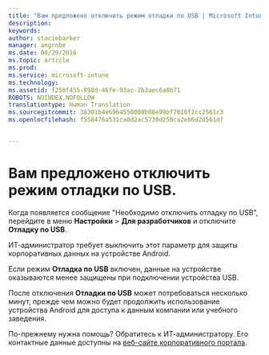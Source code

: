 ```yaml
---
title: "Вам предложено отключить режим отладки по USB | Microsoft Intune"
description: 
keywords: 
author: staciebarker
manager: angrobe
ms.date: 08/29/2016
ms.topic: article
ms.prod: 
ms.service: microsoft-intune
ms.technology: 
ms.assetid: f250f455-898d-46fe-93ac-2b3aec6a0b71
ROBOTS: NOINDEX,NOFOLLOW
translationtype: Human Translation
ms.sourcegitcommit: 38301b4e6964550008b08e99bf7016f1cc2561c3
ms.openlocfilehash: f558476a531ca0d2ac5730d250ca2eb6d2d561df


---
```


# Вам предложено отключить режим отладки по USB.

Когда появляется сообщение "Необходимо отключить отладку по USB", перейдите в меню **Настройки** > **Для разработчиков** и отключите **Отладку по USB**.

ИТ-администратор требует выключить этот параметр для защиты корпоративных данных на устройстве Android.

Если режим **Отладка по USB** включен, данные на устройстве оказываются менее защищены при подключении устройства USB.

После отключения **Отладки по USB** может потребоваться несколько минут, прежде чем можно будет продолжить использование устройства Android для доступа к данным компании или учебного заведения.

По-прежнему нужна помощь? Обратитесь к ИТ-администратору. Его контактные данные доступны на [веб-сайте корпоративного портала](http://portal.manage.microsoft.com).





<!--HONumber=Aug16_HO5-->


